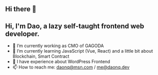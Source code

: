 ## Hi there 👋

## Hi, I'm Dao, a lazy self-taught frontend web developer.

- 🔭 I’m currently working as CMO of GAGODA
- 🌱 I’m currently learning JavaScript (Vue, React) and a little bit about Blockchain, Smart Contract
- 🎲 I have experience about WordPress Frontend
- 📫 How to reach me: daonq@msn.com / me@daonq.dev
